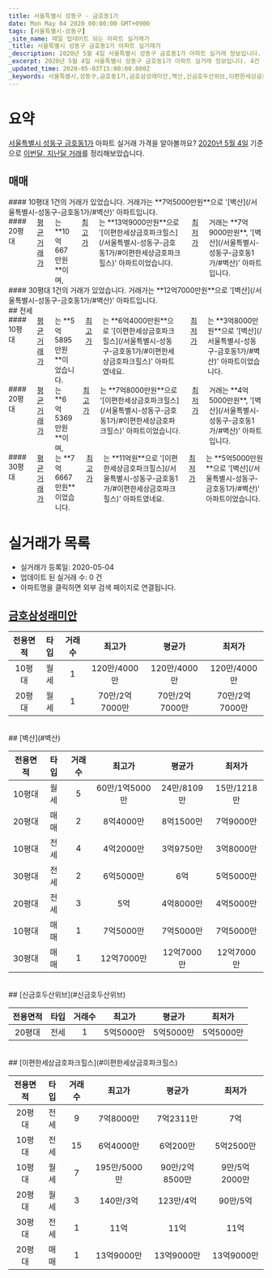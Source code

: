 ```yaml
---
title: 서울특별시 성동구 - 금호동1가
date: Mon May 04 2020 00:00:00 GMT+0900
tags: [서울특별시-성동구]
_site_name: 매일 업데이트 되는 아파트 실거래가
_title: 서울특별시 성동구 금호동1가 아파트 실거래가
_description: 2020년 5월 4일 서울특별시 성동구 금호동1가 아파트 실거래 정보입니다. 4건 아파트 정보가 있습니다.
_excerpt: 2020년 5월 4일 서울특별시 성동구 금호동1가 아파트 실거래 정보입니다. 4건 아파트 정보가 있습니다.
_updated_time: 2020-05-03T15:00:00.000Z
_keywords: 서울특별시,성동구,금호동1가,금호삼성래미안,벽산,신금호두산위브,이편한세상금호파크힐스
---
```





# 요약
<ins>서울특별시 성동구 금호동1가</ins> 아파트 실거래 가격을 알아볼까요? <ins>2020년 5월 4일</ins> 기준으로 <ins>이번달, 지난달 거래</ins>를 정리해보았습니다.

## 매매
<div class="container">
<div class="six columns" markdown="1">
#### 10평대
1건의 거래가 있었습니다. 거래가는 **7억5000만원**으로 '[벽산](/서울특별시-성동구-금호동1가/#벽산)' 아파트입니다.
</div>
<div class="six columns" markdown="1">
#### 20평대
<ins>평균 거래가</ins>는 **10억667만원**이며, <ins>최고가</ins>는 **13억9000만원**으로 '[이편한세상금호파크힐스](/서울특별시-성동구-금호동1가/#이편한세상금호파크힐스)' 아파트이었습니다. <ins>최저가</ins> 거래는 **7억9000만원**, '[벽산](/서울특별시-성동구-금호동1가/#벽산)' 아파트입니다.
</div>
</div>
<div class="container">
<div class="twelve columns" markdown="1">
#### 30평대
1건의 거래가 있었습니다. 거래가는 **12억7000만원**으로 '[벽산](/서울특별시-성동구-금호동1가/#벽산)' 아파트입니다.
</div>
</div>
## 전세
<div class="container">
<div class="six columns" markdown="1">
#### 10평대
<ins>평균 거래가</ins>는 **5억5895만원**이었습니다. <ins>최고가</ins>는 **6억4000만원**으로 '[이편한세상금호파크힐스](/서울특별시-성동구-금호동1가/#이편한세상금호파크힐스)' 아파트였네요. <ins>최저가</ins>는 **3억8000만원**으로 '[벽산](/서울특별시-성동구-금호동1가/#벽산)' 아파트이었습니다.
</div>
<div class="six columns" markdown="1">
#### 20평대
<ins>평균 거래가</ins>는 **6억5369만원**이며, <ins>최고가</ins>는 **7억8000만원**으로 '[이편한세상금호파크힐스](/서울특별시-성동구-금호동1가/#이편한세상금호파크힐스)' 아파트이었습니다. <ins>최저가</ins> 거래는 **4억5000만원**, '[벽산](/서울특별시-성동구-금호동1가/#벽산)' 아파트입니다.
</div>
</div>
<div class="container">
<div class="twelve columns" markdown="1">
#### 30평대
<ins>평균 거래가</ins>는 **7억6667만원**이었습니다. <ins>최고가</ins>는 **11억원**으로 '[이편한세상금호파크힐스](/서울특별시-성동구-금호동1가/#이편한세상금호파크힐스)' 아파트였네요. <ins>최저가</ins>는 **5억5000만원**으로 '[벽산](/서울특별시-성동구-금호동1가/#벽산)' 아파트이었습니다.
</div>
</div>



# 실거래가 목록
- 실거래가 등록일: 2020-05-04
- 업데이트 된 실거래 수: 0 건
- 아파트명을 클릭하면 외부 검색 페이지로 연결됩니다.

## [금호삼성래미안](#금호삼성래미안)

|전용면적|타입|거래수|최고가|평균가|최저가|
|:---:|:---:|:---:|:---:|:---:|:---:|
|10평대|<span class="deal-type-3">월세</span>|1|120만/4000만|120만/4000만|120만/4000만|
|20평대|<span class="deal-type-3">월세</span>|1|70만/2억7000만|70만/2억7000만|70만/2억7000만|

<br/>
## [벽산](#벽산)

|전용면적|타입|거래수|최고가|평균가|최저가|
|:---:|:---:|:---:|:---:|:---:|:---:|
|10평대|<span class="deal-type-3">월세</span>|5|60만/1억5000만|24만/8109만|15만/1218만|
|20평대|<span class="deal-type-1">매매</span>|2|8억4000만|8억1500만|7억9000만|
|10평대|<span class="deal-type-2">전세</span>|4|4억2000만|3억9750만|3억8000만|
|30평대|<span class="deal-type-2">전세</span>|2|6억5000만|6억|5억5000만|
|20평대|<span class="deal-type-2">전세</span>|3|5억|4억8000만|4억5000만|
|10평대|<span class="deal-type-1">매매</span>|1|7억5000만|7억5000만|7억5000만|
|30평대|<span class="deal-type-1">매매</span>|1|12억7000만|12억7000만|12억7000만|

<br/>
## [신금호두산위브](#신금호두산위브)

|전용면적|타입|거래수|최고가|평균가|최저가|
|:---:|:---:|:---:|:---:|:---:|:---:|
|20평대|<span class="deal-type-2">전세</span>|1|5억5000만|5억5000만|5억5000만|

<br/>
## [이편한세상금호파크힐스](#이편한세상금호파크힐스)

|전용면적|타입|거래수|최고가|평균가|최저가|
|:---:|:---:|:---:|:---:|:---:|:---:|
|20평대|<span class="deal-type-2">전세</span>|9|7억8000만|7억2311만|7억|
|10평대|<span class="deal-type-2">전세</span>|15|6억4000만|6억200만|5억2500만|
|10평대|<span class="deal-type-3">월세</span>|7|195만/5000만|90만/2억8500만|9만/5억2000만|
|20평대|<span class="deal-type-3">월세</span>|3|140만/3억|123만/4억|90만/5억|
|30평대|<span class="deal-type-2">전세</span>|1|11억|11억|11억|
|20평대|<span class="deal-type-1">매매</span>|1|13억9000만|13억9000만|13억9000만|

<br/>



